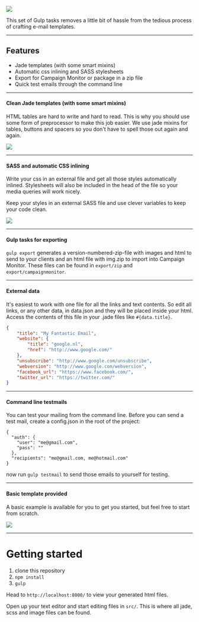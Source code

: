 ![](https://raw.github.com/EightMedia/eightmailboilerplate/master/github/header.jpg)

This set of Gulp tasks removes a little bit of hassle from the tedious process of crafting e-mail templates.

---
## Features
* Jade templates (with some smart mixins)
* Automatic css inlining and SASS stylesheets
* Export for Campaign Monitor or package in a zip file
* Quick test emails through the command line

---
#### Clean Jade templates (with some smart mixins)
HTML tables are hard to write and hard to read. This is why you should use some form of preprocessor to make this job easier. We use jade mixins for tables, buttons and spacers so you don't have to spell those out again and again.

![](https://raw.github.com/EightMedia/eightmailboilerplate/master/github/jade.jpg)

---

#### SASS and automatic CSS inlining
Write your css in an external file and get all those styles automatically inlined. Stylesheets will also be included in the head of the file so your media queries will work nicely.

Keep your styles in an external SASS file and use clever variables to keep your code clean.

![](https://raw.github.com/EightMedia/eightmailboilerplate/master/github/css.jpg)


---
#### Gulp tasks for exporting
`gulp export` generates a version-numbered-zip-file with images and html to send to your clients and an html file with img.zip to import into Campaign Monitor. These files can be found in `export/zip` and `export/campaignmonitor`.


---
#### External data
It's easiest to work with one file for all the links and text contents. So edit all links, or any other data, in data.json and they will be placed inside your html. Access the contents of this file in your .jade files like `#{data.title}`.

```json
{
    "title": "My Fantastic Email",
    "website": {
        "title": "google.nl",
        "href": "http://www.google.com/"
    },
    "unsubscribe": "http://www.google.com/unsubscribe",
    "webversion": "http://www.google.com/webversion",
    "facebook_url": "https://www.facebook.com/",
    "twitter_url": "https://twitter.com/"
}
```

---
#### Command line testmails
You can test your mailing from the command line. Before you can send a test mail, create a config.json in the root of the project:

```
{
  "auth": {
    "user": "me@gmail.com",
    "pass": ""
  },
  "recipients": "me@gmail.com, me@hotmail.com"
}
```

now run `gulp testmail` to send those emails to yourself for testing.


---
#### Basic template provided
A basic example is available for you to get you started, but feel free to start from scratch. 

![](https://raw.github.com/EightMedia/eightmailboilerplate/master/github/responsive.jpg)

---
# Getting started
1. clone this repository
2. `npm install`
3. `gulp`

Head to `http://localhost:8000/` to view your generated html files.

Open up your text editor and start editing files in `src/`. This is where all jade, scss and image files can be found.